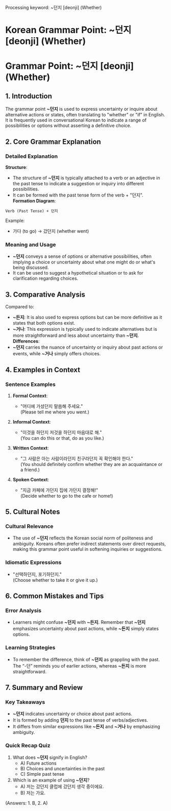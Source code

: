Processing keyword: ~던지 [deonji] (Whether)
# Korean Grammar Point: ~던지 [deonji] (Whether)
# Grammar Point: ~던지 [deonji] (Whether)
## 1. Introduction
The grammar point **~던지** is used to express uncertainty or inquire about alternative actions or states, often translating to "whether" or "if" in English. It is frequently used in conversational Korean to indicate a range of possibilities or options without asserting a definitive choice.
## 2. Core Grammar Explanation
### Detailed Explanation
**Structure**: 
- The structure of **~던지** is typically attached to a verb or an adjective in the past tense to indicate a suggestion or inquiry into different possibilities. 
- It can be formed with the past tense form of the verb + "던지".
**Formation Diagram**:
```
Verb (Past Tense) + 던지
```
Example: 
- 가다 (to go) → 갔던지 (whether went)
### Meaning and Usage
- **~던지** conveys a sense of options or alternative possibilities, often implying a choice or uncertainty about what one might do or what's being discussed.
- It can be used to suggest a hypothetical situation or to ask for clarification regarding choices.
## 3. Comparative Analysis
Compared to:
- **~든지**: It is also used to express options but can be more definitive as it states that both options exist.
- **~거나**: This expression is typically used to indicate alternatives but is more straightforward and less about uncertainty than **~던지**.
**Differences**:
- **~던지** carries the nuance of uncertainty or inquiry about past actions or events, while **~거나** simply offers choices.
## 4. Examples in Context
### Sentence Examples
1. **Formal Context**:
   - "어디에 가셨던지 말씀해 주세요."  
     (Please tell me where you went.)
   
2. **Informal Context**:
   - "이것을 하던지 저것을 하던지 마음대로 해."  
     (You can do this or that, do as you like.)
   
3. **Written Context**:
   - "그 사람은 아는 사람이라던지 친구라던지 꼭 확인해야 한다."  
     (You should definitely confirm whether they are an acquaintance or a friend.)
   
4. **Spoken Context**:
   - "지금 카페에 가던지 집에 가던지 결정해!"  
     (Decide whether to go to the cafe or home!)
## 5. Cultural Notes
### Cultural Relevance
- The use of **~던지** reflects the Korean social norm of politeness and ambiguity. Koreans often prefer indirect statements over direct requests, making this grammar point useful in softening inquiries or suggestions.
### Idiomatic Expressions
- "선택하던지, 포기하던지."  
  (Choose whether to take it or give it up.)
## 6. Common Mistakes and Tips
### Error Analysis
- Learners might confuse **~던지** with **~든지**. Remember that **~던지** emphasizes uncertainty about past actions, while **~든지** simply states options.
### Learning Strategies
- To remember the difference, think of **~던지** as grappling with the past. The “-던” reminds you of earlier actions, whereas **~든지** is more straightforward.
## 7. Summary and Review
### Key Takeaways
- **~던지** indicates uncertainty or choice about past actions.
- It is formed by adding **던지** to the past tense of verbs/adjectives.
- It differs from similar expressions like **~든지** and **~거나** by emphasizing ambiguity.
### Quick Recap Quiz
1. What does **~던지** signify in English?
   - A) Future actions 
   - B) Choices and uncertainties in the past 
   - C) Simple past tense 
2. Which is an example of using **~던지**?
   - A) 저는 갔던지 클럽에 갔던지 생각 중이에요.
   - B) 저는 가요.
  
 (Answers: 1. B, 2. A)
